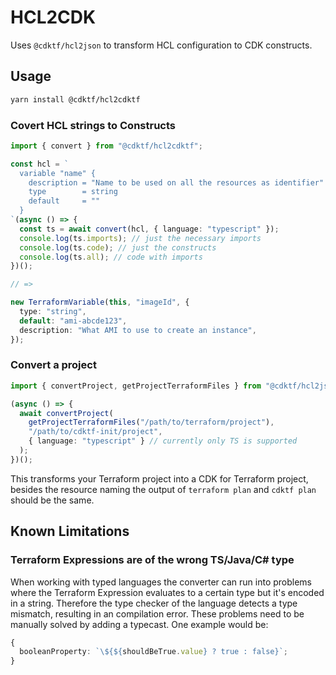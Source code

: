 # HCL2CDK

Uses `@cdktf/hcl2json` to transform HCL configuration to CDK constructs.

## Usage

```sh
yarn install @cdktf/hcl2cdktf
```

### Covert HCL strings to Constructs

```ts
import { convert } from "@cdktf/hcl2cdktf";

const hcl = `
  variable "name" {
    description = "Name to be used on all the resources as identifier"
    type        = string
    default     = ""
  }
`(async () => {
  const ts = await convert(hcl, { language: "typescript" });
  console.log(ts.imports); // just the necessary imports
  console.log(ts.code); // just the constructs
  console.log(ts.all); // code with imports
})();

// =>

new TerraformVariable(this, "imageId", {
  type: "string",
  default: "ami-abcde123",
  description: "What AMI to use to create an instance",
});
```

### Convert a project

```ts
import { convertProject, getProjectTerraformFiles } from "@cdktf/hcl2json";

(async () => {
  await convertProject(
    getProjectTerraformFiles("/path/to/terraform/project"),
    "/path/to/cdktf-init/project",
    { language: "typescript" } // currently only TS is supported
  );
})();
```

This transforms your Terraform project into a CDK for Terraform project, besides the resource naming the output of `terraform plan` and `cdktf plan` should be the same.

## Known Limitations

### Terraform Expressions are of the wrong TS/Java/C# type

When working with typed languages the converter can run into problems where the Terraform Expression evaluates to a certain type but it's encoded in a string. Therefore the type checker of the language detects a type mismatch, resulting in an compilation error. These problems need to be manually solved by adding a typecast. One example would be:

```ts
{
  booleanProperty: `\${${shouldBeTrue.value} ? true : false}`;
}
```
